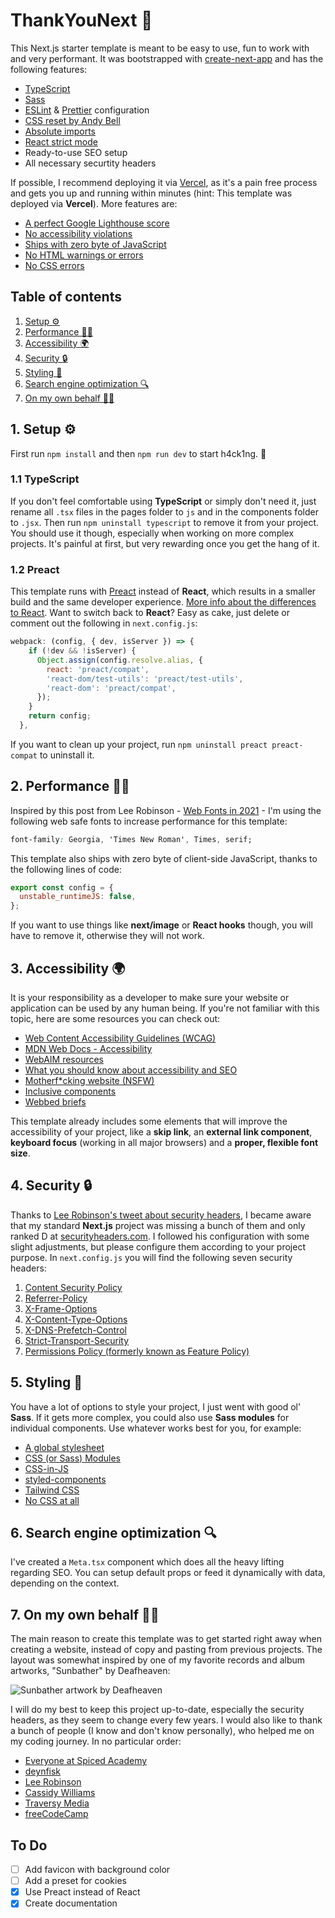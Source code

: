 # ThankYouNext 🖤

This Next.js starter template is meant to be easy to use, fun to work with and very performant. It was bootstrapped with [create-next-app](https://nextjs.org/docs/api-reference/create-next-app) and has the following features:

- [TypeScript](https://www.typescriptlang.org/)
- [Sass](https://sass-lang.com/)
- [ESLint](https://eslint.org/) & [Prettier](https://prettier.io/) configuration
- [CSS reset by Andy Bell](https://piccalil.li/blog/a-modern-css-reset)
- [Absolute imports](https://nextjs.org/docs/advanced-features/module-path-aliases)
- [React strict mode](https://nextjs.org/docs/api-reference/next.config.js/react-strict-mode)
- Ready-to-use SEO setup
- All necessary securtity headers

If possible, I recommend deploying it via [Vercel](https://vercel.com/), as it's a pain free process and gets you up and running within minutes (hint: This template was deployed via **Vercel**). More features are:

- [A perfect Google Lighthouse score](https://lighthouse-dot-webdotdevsite.appspot.com//lh/html?url=https%3A%2F%2Fthankyounext.vercel.app%2F)
- [No accessibility violations](https://wave.webaim.org/report#/https://thankyounext.vercel.app/)
- [Ships with zero byte of JavaScript](https://estimator.dev/#https://thankyounext.vercel.app/)
- [No HTML warnings or errors](https://validator.w3.org/nu/?doc=https%3A%2F%2Fthankyounext.vercel.app%2F)
- [No CSS errors](https://jigsaw.w3.org/css-validator/validator?uri=https%3A%2F%2Fthankyounext.vercel.app%2F&profile=css3svg&usermedium=all&warning=1&vextwarning=&lang=en)

## Table of contents

1. [Setup ⚙️](#1.-Setup-⚙️)
2. [Performance 🏃‍♀️](#2.-Performance-🏃‍♀️)
3. [Accessibility 🌍](#3.-Accessibility-🌍)
4. [Security 🔒](#4.-Security-🔒)
5. [Styling 💅](#5.-Styling-💅)
6. [Search engine optimization 🔍](#6.-Search-engine-optimization-🔍)
7. [On my own behalf 🙇‍♂️](#7.-On-my-own-behalf-🙇‍♂️)

## 1. Setup ⚙️

First run `npm install` and then `npm run dev` to start h4ck1ng. 👾

### 1.1 TypeScript

If you don't feel comfortable using **TypeScript** or simply don't need it, just rename all `.tsx` files in the pages folder to `js` and in the components folder to `.jsx`. Then run `npm uninstall typescript` to remove it from your project. You should use it though, especially when working on more complex projects. It's painful at first, but very rewarding once you get the hang of it.

### 1.2 Preact

This template runs with [Preact](https://preactjs.com/) instead of **React**, which results in a smaller build and the same developer experience. [More info about the differences to React](https://preactjs.com/guide/v8/differences-to-react/). Want to switch back to **React**? Easy as cake, just delete or comment out the following in `next.config.js`:

```javascript
webpack: (config, { dev, isServer }) => {
    if (!dev && !isServer) {
      Object.assign(config.resolve.alias, {
        react: 'preact/compat',
        'react-dom/test-utils': 'preact/test-utils',
        'react-dom': 'preact/compat',
      });
    }
    return config;
  },
```

If you want to clean up your project, run `npm uninstall preact preact-compat` to uninstall it.

## 2. Performance 🏃‍♀️

Inspired by this post from Lee Robinson - [Web Fonts in 2021](https://leerob.io/blog/fonts) - I'm using the following web safe fonts to increase performance for this template:

```css
font-family: Georgia, 'Times New Roman', Times, serif;
```

This template also ships with zero byte of client-side JavaScript, thanks to the following lines of code:

```javascript
export const config = {
  unstable_runtimeJS: false,
};
```

If you want to use things like **next/image** or **React hooks** though, you will have to remove it, otherwise they will not work.

## 3. Accessibility 🌍

It is your responsibility as a developer to make sure your website or application can be used by any human being. If you're not familiar with this topic, here are some resources you can check out:

- [Web Content Accessibility Guidelines (WCAG)](https://www.w3.org/WAI/standards-guidelines/wcag/)
- [MDN Web Docs - Accessibility](https://developer.mozilla.org/en-US/docs/Web/Accessibility)
- [WebAIM resources](https://webaim.org/resources/)
- [What you should know about accessibility and SEO](https://moz.com/blog/accessibility-seo-1)
- [Motherf\*cking website (NSFW)](http://motherfuckingwebsite.com/)
- [Inclusive components](https://webaim.org/resources/)
- [Webbed briefs](https://briefs.video/)

This template already includes some elements that will improve the accessibility of your project, like a **skip link**, an **external link component**, **keyboard focus** (working in all major browsers) and a **proper, flexible font size**.

## 4. Security 🔒

Thanks to [Lee Robinson's tweet about security headers](https://twitter.com/leeerob/status/1381605537742254082), I became aware that my standard **Next.js** project was missing a bunch of them and only ranked D at [securityheaders.com](https://securityheaders.com/). I followed his configuration with some slight adjustments, but please configure them according to your project purpose. In `next.config.js` you will find the following seven security headers:

1. [Content Security Policy](https://developer.mozilla.org/en-US/docs/Web/HTTP/CSP)
2. [Referrer-Policy](https://developer.mozilla.org/en-US/docs/Web/HTTP/Headers/Referrer-Policy)
3. [X-Frame-Options](https://developer.mozilla.org/en-US/docs/Web/HTTP/Headers/X-Frame-Options)
4. [X-Content-Type-Options](https://developer.mozilla.org/en-US/docs/Web/HTTP/Headers/X-Content-Type-Options)
5. [X-DNS-Prefetch-Control](https://developer.mozilla.org/en-US/docs/Web/HTTP/Headers/X-DNS-Prefetch-Control)
6. [Strict-Transport-Security](https://developer.mozilla.org/en-US/docs/Web/HTTP/Headers/Strict-Transport-Security)
7. [Permissions Policy (formerly known as Feature Policy)](https://developer.mozilla.org/en-US/docs/Web/HTTP/Headers/Feature-Policy)

## 5. Styling 💅

You have a lot of options to style your project, I just went with good ol' **Sass**. If it gets more complex, you could also use **Sass modules** for individual components. Use whatever works best for you, for example:

- [A global stylesheet](https://nextjs.org/docs/basic-features/built-in-css-support#adding-a-global-stylesheet)
- [CSS (or Sass) Modules](https://nextjs.org/docs/basic-features/built-in-css-support#adding-component-level-css)
- [CSS-in-JS](https://nextjs.org/docs/basic-features/built-in-css-support#css-in-js)
- [styled-components](https://styled-components.com/)
- [Tailwind CSS](https://tailwindcss.com/)
- [No CSS at all](https://duckduckgo.com/?t=ffab&q=css+sucks&ia=web)

## 6. Search engine optimization 🔍

I've created a `Meta.tsx` component which does all the heavy lifting regarding SEO. You can setup default props or feed it dynamically with data, depending on the context.

## 7. On my own behalf 🙇‍♂️

The main reason to create this template was to get started right away when creating a website, instead of copy and pasting from previous projects. The layout was somewhat inspired by one of my favorite records and album artworks, "Sunbather" by Deafheaven:

![Sunbather artwork by Deafheaven](https://thankyounext.vercel.app/sunbather.jpg)

I will do my best to keep this project up-to-date, especially the security headers, as they seem to change every few years. I would also like to thank a bunch of people (I know and don't know personally), who helped me on my coding journey. In no particular order:

- [Everyone at Spiced Academy](https://www.spiced-academy.com/)
- [deynfisk](https://deynfisk.de/)
- [Lee Robinson](https://leerob.io/)
- [Cassidy Williams](https://cassidoo.co/)
- [Traversy Media](https://www.traversymedia.com/)
- [freeCodeCamp](https://www.freecodecamp.org/)

## To Do

- [ ] Add favicon with background color
- [ ] Add a preset for cookies
- [x] Use Preact instead of React
- [x] Create documentation
